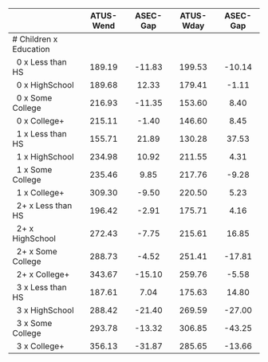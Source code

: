 
|                      |    ATUS-Wend |     ASEC-Gap |    ATUS-Wday |     ASEC-Gap |
| -------------------- | :----------: | :----------: | :----------: | :----------: |
| # Children x Education |              |              |              |              |
| &nbsp;&nbsp;0 x Less than HS |       189.19 |       -11.83 |       199.53 |       -10.14 |
| &nbsp;&nbsp;0 x HighSchool |       189.68 |        12.33 |       179.41 |        -1.11 |
| &nbsp;&nbsp;0 x Some College |       216.93 |       -11.35 |       153.60 |         8.40 |
| &nbsp;&nbsp;0 x College+ |       215.11 |        -1.40 |       146.60 |         8.45 |
| &nbsp;&nbsp;1 x Less than HS |       155.71 |        21.89 |       130.28 |        37.53 |
| &nbsp;&nbsp;1 x HighSchool |       234.98 |        10.92 |       211.55 |         4.31 |
| &nbsp;&nbsp;1 x Some College |       235.46 |         9.85 |       217.76 |        -9.28 |
| &nbsp;&nbsp;1 x College+ |       309.30 |        -9.50 |       220.50 |         5.23 |
| &nbsp;&nbsp;2+ x Less than HS |       196.42 |        -2.91 |       175.71 |         4.16 |
| &nbsp;&nbsp;2+ x HighSchool |       272.43 |        -7.75 |       215.61 |        16.85 |
| &nbsp;&nbsp;2+ x Some College |       288.73 |        -4.52 |       251.41 |       -17.81 |
| &nbsp;&nbsp;2+ x College+ |       343.67 |       -15.10 |       259.76 |        -5.58 |
| &nbsp;&nbsp;3 x Less than HS |       187.61 |         7.04 |       175.63 |        14.80 |
| &nbsp;&nbsp;3 x HighSchool |       288.42 |       -21.40 |       269.59 |       -27.00 |
| &nbsp;&nbsp;3 x Some College |       293.78 |       -13.32 |       306.85 |       -43.25 |
| &nbsp;&nbsp;3 x College+ |       356.13 |       -31.87 |       285.65 |       -13.66 |

